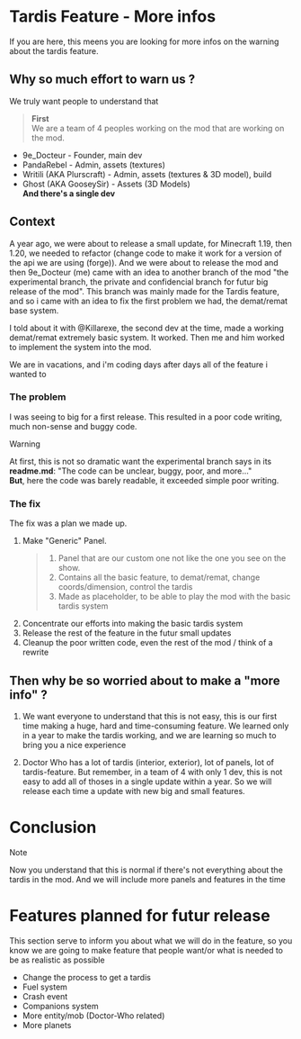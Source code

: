 # Tardis Feature - More infos
If you are here, this meens you are looking for more infos on the warning about the tardis feature.

## Why so much effort to warn us ?
We truly want people to understand that
> **First** <br>
We are a team of 4 peoples working on the mod that are working on the mod.
- 9e_Docteur - Founder, main dev
- PandaRebel - Admin, assets (textures)
- Writili (AKA Plurscraft) - Admin, assets (textures & 3D model), build
- Ghost (AKA GooseySir) - Assets (3D Models)
<br>**And there's a single dev**

## Context
A year ago, we were about to release a small update, for Minecraft 1.19, then 1.20, we needed to refactor (change code to make it work for a version of the api we are using (forge)). And we were about to release the mod and then 9e_Docteur (me) came with an idea to another branch of the mod "the experimental branch, the private and confidencial branch for futur big release of the mod". This branch was mainly made for the Tardis feature, and so i came with an idea to fix the first problem we had, the demat/remat base system.

I told about it with @Killarexe, the second dev at the time, made a working demat/remat extremely basic system. It worked. Then me and him worked to implement the system into the mod.

We are in vacations, and i'm coding days after days all of the feature i wanted to

### The problem
I was seeing to big for a first release. This resulted in a poor code writing, much non-sense and buggy code.

> [!WARNING]
> At first, this is not so dramatic want the experimental branch says in its **readme.md**: "The code can be unclear, buggy, poor, and more..."
> <br> **But**, here the code was barely readable, it exceeded simple poor writing.

### The fix
The fix was a plan we made up.
1. Make "Generic" Panel.
   > 1. Panel that are our custom one not like the one you see on the show.
   > 2. Contains all the basic feature, to demat/remat, change coords/dimension, control the tardis
   > 3. Made as placeholder, to be able to play the mod with the basic tardis system
2. Concentrate our efforts into making the basic tardis system
3. Release the rest of the feature in the futur small updates
4. Cleanup the poor written code, even the rest of the mod / think of a rewrite

## Then why be so worried about to make a "more info" ?
1. We want everyone to understand that this is not easy, this is our first time making a huge, hard and time-consuming feature. We learned only in a year to make the tardis working, and we are learning so much to bring you a nice experience

2. Doctor Who has a lot of tardis (interior, exterior), lot of panels, lot of tardis-feature. But remember, in a team of 4 with only 1 dev, this is not easy to add all of thoses in a single update within a year. So we will release each time a update with new big and small features.

# Conclusion
> [!NOTE]
> Now you understand that this is normal if there's not everything about the tardis in the mod. And we will include more panels and features in the time 

# Features planned for futur release
This section serve to inform you about what we will do in the feature, so you know we are going to make feature that people want/or what is needed to be as realistic as possible

- Change the process to get a tardis
- Fuel system
- Crash event
- Companions system
- More entity/mob (Doctor-Who related)
- More planets